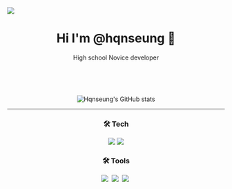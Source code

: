 
<div><img src="https://capsule-render.vercel.app/api?type=waving&color=0:ccce99,100:0061b8&height=200&section=header&text=hqnseung&fontSize=90" /></div>

<div align="center">
<h1 style="text-align:center"> Hi I'm @hqnseung 👋</h1>
High school Novice developer

<br><br><br>

![Hqnseung's GitHub stats](https://github-readme-stats.vercel.app/api?username=hqnseung&show_icons=true&theme=cobalt)

<hr>

<h3 align="center">🛠️ Tech</h3>
<img src="https://img.shields.io/badge/javascript-F7DF1E?style=for-the-badge&logo=javascript&logoColor=white"/>
<img src="https://img.shields.io/badge/Express-000000?style=for-the-badge&logo=Express&logoColor=white"/>


<h3 align="center">🛠️ Tools</h3>
<div align="center">
  <img src="https://img.shields.io/badge/git-F05033.svg?style=for-the-badge&logo=git&logoColor=white" />&nbsp
  <img src="https://img.shields.io/badge/github-181717.svg?style=for-the-badge&logo=github&logoColor=white" />&nbsp
  <img src="https://img.shields.io/badge/VSCode-2C2C32.svg?style=for-the-badge&logo=visual-studio-code&logoColor=22ABF3" />&nbsp
</div>
